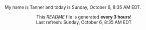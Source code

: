 My name is Tanner and today is Sunday, October 6, 8:35 AM EDT.

<p align="center">This <i>README</i> file is generated <b>every 3 hours</b>!</br>Last refresh: Sunday, October 6, 8:35 AM EDT<br /></p>

